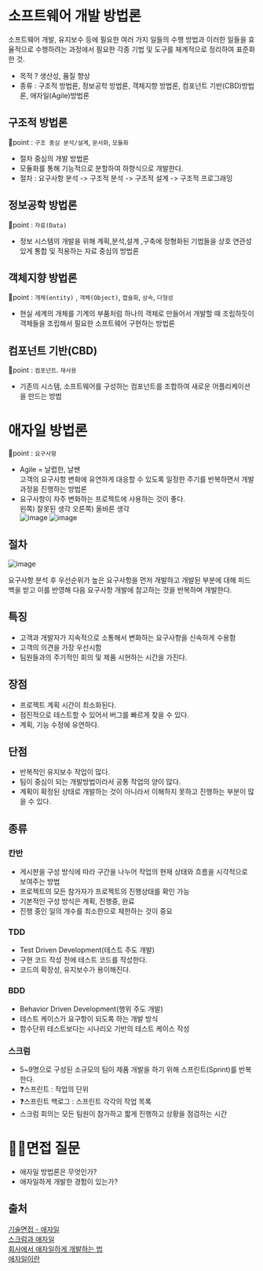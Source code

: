 # 소프트웨어 개발 방법론

소프트웨어 개발, 유지보수 등에 필요한 여러 가지 일들의 수행 방법과 이러한 일들을 효율적으로 수행하려는 과정에서 필요한 각종 기법 및 도구를 체계적으로 정리하여 표준화 한 것.

- 목적 ? 생산성, 품질 향상
- 종류 : 구조적 방법론, 정보공학 방법론, 객체지향 방법론, 컴포넌트 기반(CBD)방법론, 애자일(Agile)방법론

## 구조적 방법론

🚩point : `구조 중심 분석/설계`, `문서화`, `모듈화`

- 절차 중심의 개발 방법론
- 모듈화를 통해 기능적으로 분할하여 하향식으로 개발한다.
- 절차 : 요구사항 분석 -> 구조적 분석 -> 구조적 설계 -> 구조적 프로그래밍

## 정보공학 방법론

🚩point : `자료(Data)`

- 정보 시스템의 개발을 위해 계획,분석,설계 ,구축에 정형화된 기법들을 상호 연관성있게 통합 및 적용하는 자료 중심의 방법론

## 객체지향 방법론

🚩point : `개체(entity)` , `객체(Object)`, `캡슐화`, `상속`, `다형성`

- 현실 세계의 개체를 기계의 부품처럼 하나의 객체로 만들어서 개발할 때 조립하듯이 객체들을 조립해서 필요한 소프트웨어 구현하는 방법론

## 컴포넌트 기반(CBD)

🚩point : `컴포넌트`. `재사용`

- 기존의 시스템, 소프트웨어를 구성하는 컴포넌트를 조합하여 새로운 어플리케이션을 만드는 방법

# 애자일 방법론

🚩point : `요구사항`

- Agile = 날렵한, 날쌘    
  고객의 요구사항 변화에 유연하게 대응할 수 있도록 일정한 주기를 반복하면서 개발 과정을 진행하는 방법론
- 요구사항이 자주 변화하는 프로젝트에 사용하는 것이 좋다.  
왼쪽) 잘못된 생각 오른쪽) 올바른 생각  
![image](https://t1.daumcdn.net/brunch/service/user/102g/image/2cNRrrRMRTnyA8zAHqmuKrbz7Zk)
![image](https://t1.daumcdn.net/brunch/service/user/102g/image/7Me7XdqOa6Ys0-OMQh1XyiaMZfc.PNG)

## 절차

![image](https://user-images.githubusercontent.com/57527380/196162815-d0c0637a-693c-4375-b81e-41d6827f4891.png)

요구사항 분석 후 우선순위가 높은 요구사항을 먼저 개발하고 개발된 부분에 대해 피드백을 받고 이를 반영해 다음 요구사항 개발에 참고하는 것을 반복하며 개발한다.

## 특징

- 고객과 개발자가 지속적으로 소통해서 변화하는 요구사항을 신속하게 수용함
- 고객의 의견을 가장 우선시함
- 팀원들과의 주기적인 회의 및 제품 시현하는 시간을 가진다.

## 장점

- 프로젝트 계획 시간이 최소화된다.
- 점진적으로 테스트할 수 있어서 버그를 빠르게 찾을 수 있다.
- 계획, 기능 수정에 유연하다.

## 단점

- 반복적인 유지보수 작업이 많다.
- 팀이 중심이 되는 개발방법이라서 공통 작업의 양이 많다.
- 계획이 확정된 상태로 개발하는 것이 아니라서 이해하지 못하고 진행하는 부분이 많을 수 있다.

## 종류

### 칸반

- 게시판을 구성 방식에 따라 구간을 나누어 작업의 현재 상태와 흐름을 시각적으로 보여주는 방법
- 프로젝트의 모든 참가자가 프로젝트의 진행상태를 확인 가능
- 기본적인 구성 방식은 계획, 진행중, 완료
- 진행 중인 일의 개수를 최소한으로 제한하는 것이 중요

### TDD

- Test Driven Development(테스트 주도 개발)
- 구현 코드 작성 전에 테스트 코드를 작성한다.
- 코드의 확장성, 유지보수가 용이해진다.

### BDD

- Behavior Driven Development(행위 주도 개발)
- 테스트 케이스가 요구항이 되도록 하는 개발 방식
- 함수단위 테스트보다는 시나리오 기반의 테스트 케이스 작성

### 스크럼

- 5~9명으로 구성된 소규모의 팀이 제품 개발을 하기 위해 스프린트(Sprint)를 반복한다.
- ❓스프린트 : 작업의 단위
- ❓스프린트 백로그 : 스프린트 각각의 작업 목록
- 스크럼 회의는 모든 팀원이 참가하고 짧게 진행하고 상황을 점검하는 시간

# 🙋‍♀️면접 질문

- 애자일 방법론은 무엇인가?
- 애자일하게 개발한 경험이 있는가?

## 출처

[기술면접 - 애자일](https://velog.io/@munbeom/%EA%B8%B0%EC%88%A0%EB%A9%B4%EC%A0%91-Progamming)  
[스크럼과 애자일](http://www.incodom.kr/%EC%95%A0%EC%9E%90%EC%9D%BC_%EB%B0%A9%EB%B2%95%EB%A1%A0)  
[회사에서 애자일하게 개발하는 법](https://www.samsungsds.com/kr/story/1261282_4655.html)  
[애자일이란](https://brunch.co.kr/@insuk/5)
